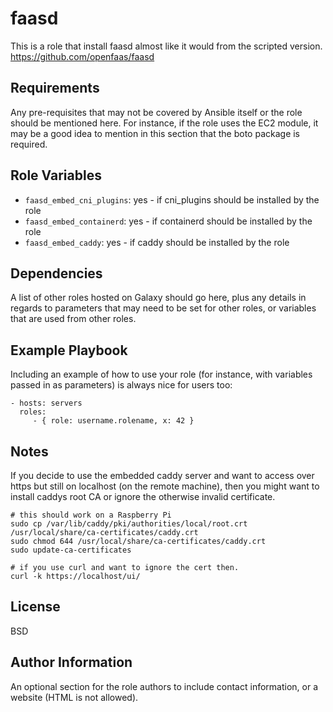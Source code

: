faasd
=========

This is a role that install faasd almost like it would from the scripted version.
https://github.com/openfaas/faasd

Requirements
------------

Any pre-requisites that may not be covered by Ansible itself or the role should be mentioned here. For instance, if the role uses the EC2 module, it may be a good idea to mention in this section that the boto package is required.

Role Variables
--------------

- `faasd_embed_cni_plugins`: yes - if cni_plugins should be installed by the role
- `faasd_embed_containerd`: yes  - if containerd should be installed by the role 
- `faasd_embed_caddy`: yes       - if caddy should be installed by the role

Dependencies
------------

A list of other roles hosted on Galaxy should go here, plus any details in regards to parameters that may need to be set for other roles, or variables that are used from other roles.

Example Playbook
----------------

Including an example of how to use your role (for instance, with variables passed in as parameters) is always nice for users too:

    - hosts: servers
      roles:
         - { role: username.rolename, x: 42 }


Notes
-----

If you decide to use the embedded caddy server and want to access over https 
but still on localhost (on the remote machine), then you might want to install 
caddys root CA or ignore the otherwise invalid certificate.

```shell
# this should work on a Raspberry Pi
sudo cp /var/lib/caddy/pki/authorities/local/root.crt /usr/local/share/ca-certificates/caddy.crt
sudo chmod 644 /usr/local/share/ca-certificates/caddy.crt
sudo update-ca-certificates

# if you use curl and want to ignore the cert then.
curl -k https://localhost/ui/
```




License
-------

BSD

Author Information
------------------

An optional section for the role authors to include contact information, or a website (HTML is not allowed).
